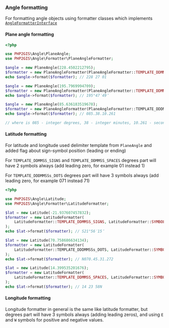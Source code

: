 ### Angle formatting

For formatting angle objects using formatter classes which implements [`AngleFormatterInterface`](../src/Angle/Formatter/AngleFormatterInterface.php)

#### Plane angle formatting

```php
<?php

use PHP2GIS\Angle\PlaneAngle;
use PHP2GIS\Angle\Formatter\PlaneAngleFormatter;

$angle = new PlaneAngle(228.4502212795);
$formatter = new PlaneAngleFormatter(PlaneAngleFormatter::TEMPLATE_DDMMSS_SPACES);
echo $angle->format($formatter); // 228 27 01

$angle = new PlaneAngle(195.7969994709);
$formatter = new PlaneAngleFormatter(PlaneAngleFormatter::TEMPLATE_DDMMSS_SIGNS); 
echo $angle->format($formatter); // 195°47′49″

$angle = new PlaneAngle(85.636183519678);
$formatter = new PlaneAngleFormatter(PlaneAngleFormatter::TEMPLATE_DDDMMSSs_DOTS); 
echo $angle->format($formatter); // 085.38.10.261

// where is 085 - integer degrees, 38 - integer minutes, 10.261 - seconds
```

#### Latitude formatting

For latitude and longitude used delimiter template from `PlaneAngle` and added flag about sign-symbol position (leading or ending)

For `TEMPLATE_DDMMSS_SIGNS` and `TEMPLATE_DDMMSS_SPACES` degrees part will have 2 symbols always (add leading zero, for example 01 instead 1)

For `TEMPLATE_DDDMMSSs_DOTS` degrees part will have 3 symbols always (add leading zero, for example 071 instead 71)

```php
<?php

use PHP2GIS\Angle\Latitude;
use PHP2GIS\Angle\Formatter\LatitudeFormatter;

$lat = new Latitude(-21.937607457832);
$formatter = new LatitudeFormatter(
    LatitudeFormatter::TEMPLATE_DDMMSS_SIGNS, LatitudeFormatter::SYMBOL_LEADING
);
echo $lat->format($formatter); // S21°56′15″

$lat = new Latitude(70.758686634134);
$formatter = new LatitudeFormatter(
    LatitudeFormatter::TEMPLATE_DDDMMSSs_DOTS, LatitudeFormatter::SYMBOL_LEADING
); 
echo $lat->format($formatter); // N070.45.31.272

$lat = new Latitude(14.399535201676);
$formatter = new LatitudeFormatter(
    LatitudeFormatter::TEMPLATE_DDMMSS_SPACES, LatitudeFormatter::SYMBOL_ENDING
);
echo $lat->format($formatter); // 14 23 58N
```

#### Longitude formatting

Longitude formatter in general is the same like latitude formatter, but degrees part will have 3 symbols always (adding leading zeros), and using `E` and `W` symbols for positive and negative values.
